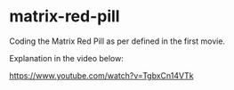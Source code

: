 # matrix-red-pill
Coding the Matrix Red Pill as per defined in the first movie.

Explanation in the video below:

https://www.youtube.com/watch?v=TgbxCn14VTk
